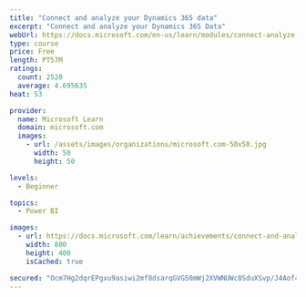 ```yaml
---
title: "Connect and analyze your Dynamics 365 data​"
excerpt: "Connect and analyze your Dynamics 365 Data​"
webUrl: https://docs.microsoft.com/en-us/learn/modules/connect-analyze-dynamics-365-data/
type: course
price: Free
length: PT57M
ratings:
  count: 2520
  average: 4.695635
heat: 53

provider:
  name: Microsoft Learn
  domain: microsoft.com
  images:
    - url: /assets/images/organizations/microsoft.com-50x50.jpg
      width: 50
      height: 50

levels:
  - Beginner

topics:
  - Power BI

images:
  - url: https://docs.microsoft.com/learn/achievements/connect-and-analyze-your-microsoft-dynamics-365-data-social.png
    width: 800
    height: 400
    isCached: true

secured: "Ocm7Hg2dqrEPgxu9asiwi2mf8dsarqGVG50mWj2XVWNUWc8SduXSvp/J4Aof4MZpc1xiKiO40Ah0Sq3bKg5X3yUMjKl/QcCyhHGakVJD6X3dHI+OLkLQF+haz5W9LuHHwuAyixrPXEp8Z940IUAIsJwp/q6f8obeTId7RdpUCDnMkldyzTU8r1f147BxfhjFfcYimkU1+TtDd6k0FUajSJkwP6+z6Hyod6b6qb6srbHHBjljlh5wjQLLZ5342ro/5VuunEv2/+7XADGyXQ84lfeVDQdW27p9r7OYR1x9qRGUPXiDwsBQpT1kntBAFEbCV88TOEp1FSjIX80inAwrBtfmM7swaTvIgEFrnau4Qks1o2rlKnVyya8Nc92562mJBZVrDcVE7qVaWOlJxPD/TRwqAzZe+fkegevMaqJcnmw=;gtg/mp/r7u2mTeeWxekYRA=="
---
```


